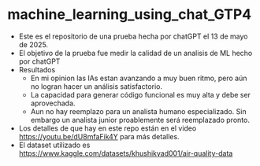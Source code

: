 # machine_learning_using_chat_GTP4


- Este es el repositorio de una prueba hecha por chatGPT el 13 de mayo de 2025. 
- El objetivo de la prueba fue medir la calidad de un analisis de ML hecho por chatGPT
- Resultados
  - En mi opinion las IAs estan avanzando a muy buen ritmo, pero aún no logran hacer un análisis satisfactorio. 
  - La capacidad para generar código funcional es muy alta y debe ser aprovechada.
  - Aun no hay reemplazo para un analista humano especializado. Sin embargo un analista junior proablemente será reemplazado pronto.
- Los detalles de que hay en este repo están en el video https://youtu.be/dU8mfaFik4Y para más detalles. 
- El dataset utilizado es https://www.kaggle.com/datasets/khushikyad001/air-quality-data
